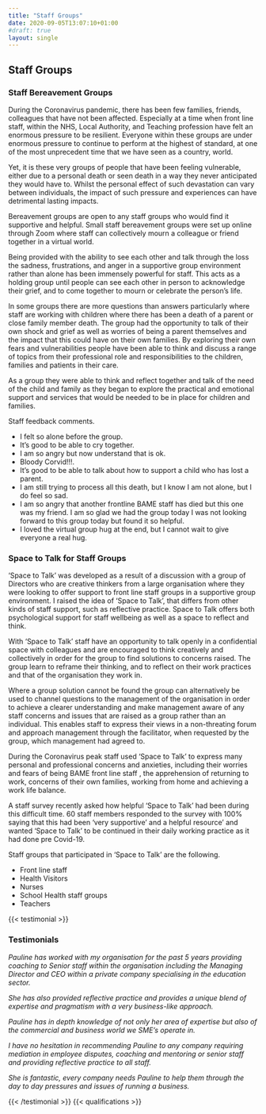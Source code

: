 ```yaml
---
title: "Staff Groups"
date: 2020-09-05T13:07:10+01:00
#draft: true
layout: single
---
```


## Staff Groups

### Staff Bereavement Groups

During the Coronavirus pandemic, there has been few families, friends, colleagues that have not been affected. Especially at a time when front line staff, within the NHS, Local Authority, and Teaching profession have felt an enormous pressure to be resilient. Everyone within these groups are under enormous pressure to continue to perform at the highest of standard, at one of the most unprecedent time that we have seen as a country, world.

Yet, it is these very groups of people that have been feeling vulnerable, either due to a personal death or seen death in a way they never anticipated they would have to. Whilst the personal effect of such devastation can vary between individuals, the impact of such pressure and experiences can have detrimental lasting impacts.

Bereavement groups are open to any staff groups who would find it supportive and helpful. Small staff bereavement groups were set up online through Zoom where staff can collectively mourn a colleague or friend together in a virtual world.

Being provided with the ability to see each other and talk through the loss the sadness, frustrations, and anger in a supportive group environment rather than alone has been immensely powerful for staff. This acts as a holding group until people can see each other in person to acknowledge their grief, and to come together to mourn or celebrate the person’s life.

In some groups there are more questions than answers particularly where staff are working with children where there has been a death of a parent or close family member death. The group had the opportunity to talk of their own shock and grief as well as worries of being a parent themselves and the impact that this could have on their own families. By exploring their own fears and vulnerabilities people have been able to think and discuss a range of topics from their professional role and responsibilities to the children, families and patients in their care.

As a group they were able to think and reflect together and talk of the need of the child and family as they began to explore the practical and emotional support and services that would be needed to be in place for children and families.

Staff feedback comments.

- I felt so alone before the group.
- It’s good to be able to cry together.
- I am so angry but now understand that is ok.
- Bloody Corvid!!!.
- It’s good to be able to talk about how to support a child who has lost a parent.
- I am still trying to process all this death, but I know I am not alone, but I do feel so sad.
- I am so angry that another frontline BAME staff has died but this one was my friend. I am so glad we had the group today I was not looking forward to this group today but found it so helpful.
- I loved the virtual group hug at the end, but I cannot wait to give everyone a real hug.

### Space to Talk for Staff Groups

‘Space to Talk’ was developed as a result of a discussion with a group of Directors who are creative thinkers from a large organisation where they were looking to offer support to front line staff groups in a supportive group environment. I raised the idea of ‘Space to Talk’, that differs from other kinds of staff support, such as reflective practice. Space to Talk offers both psychological support for staff wellbeing as well as a space to reflect and think.

With ‘Space to Talk’ staff have an opportunity to talk openly in a confidential space with colleagues and are encouraged to think creatively and collectively in order for the group to find solutions to concerns raised. The group learn to reframe their thinking, and to reflect on their work practices and that of the organisation they work in.

Where a group solution cannot be found the group can alternatively be used to channel questions to the management of the organisation in order to achieve a clearer understanding and make management aware of any staff concerns and issues that are raised as a group rather than an individual. This enables staff to express their views in a non-threating forum and approach management through the facilitator, when requested by the group, which management had agreed to.

During the Coronavirus peak staff used ‘Space to Talk’ to express many personal and professional concerns and anxieties, including their worries and fears of being BAME front line staff , the apprehension of returning to work, concerns of their own families, working from home and achieving a work life balance.

A staff survey recently asked how helpful ‘Space to Talk’ had been during this difficult time. 60 staff members responded to the survey with 100% saying that this had been ‘very supportive’ and a helpful resource’ and wanted ‘Space to Talk’ to be continued in their daily working practice as it had done pre Covid-19.

Staff groups that participated in ‘Space to Talk’ are the following.

- Front line staff
- Health Visitors
- Nurses
- School Health staff groups
- Teachers

{{< testimonial >}}

### Testimonials

_Pauline has worked with my organisation for the past 5 years providing coaching to Senior staff within the organisation including the Managing Director and CEO within a private company specialising in the education sector._

_She has also provided reflective practice and provides a unique blend of expertise and pragmatism with a very business-like approach._

_Pauline has in depth knowledge of not only her area of expertise but also of the commercial and business world we SME’s operate in._

_I have no hesitation in recommending Pauline to any company requiring mediation in employee disputes, coaching and mentoring or senior staff and providing reflective practice to all staff._

_She is fantastic, every company needs Pauline to help them through the day to day pressures and issues of running a business._

{{< /testimonial >}}
{{< qualifications >}}
